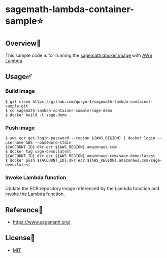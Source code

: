# sagemath-lambda-container-sample:star:

## Overview:eyes:

This sample code is for running the [sagemath docker image](https://hub.docker.com/r/sagemath/sagemath) with [AWS Lambda](https://aws.amazon.com/lambda/).

## Usage:white_check_mark:

### Build image

```
$ git clone https://github.com/quryu-1/sagemath-lambda-container-sample.git
$ cd sagemath-lambda-container-sample/sage-demo
$ docker build -t sage-demo .
```

### Push image

```
$ aws ecr get-login-password --region ${AWS_REGION} | docker login --username AWS --password-stdin ${ACCOUNT_ID}.dkr.ecr.${AWS_REGION}.amazonaws.com
$ docker tag sage-demo:latest ${ACCOUNT_ID}.dkr.ecr.${AWS_REGION}.amazonaws.com/sage-demo:latest
$ docker push ${ACCOUNT_ID}.dkr.ecr.${AWS_REGION}.amazonaws.com/sage-demo:latest
```

### Invoke Lambda function

Update the ECR repository image referenced by the Lambda function and invoke the Lambda function.

## Reference:book:

- https://www.sagemath.org/

## License:bell:

- [MIT](https://github.com/quryu-1/sagemath-lambda-container-sample/blob/main/LICENSE)
